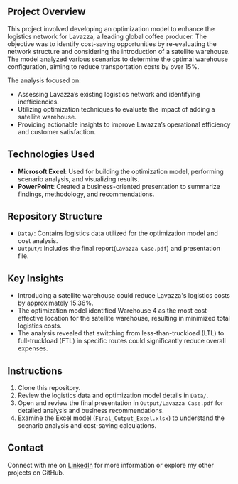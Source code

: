 ## Project Overview
This project involved developing an optimization model to enhance the logistics network for Lavazza, a leading global coffee producer. The objective was to identify cost-saving opportunities by re-evaluating the network structure and considering the introduction of a satellite warehouse. The model analyzed various scenarios to determine the optimal warehouse configuration, aiming to reduce transportation costs by over 15%.

The analysis focused on:
- Assessing Lavazza’s existing logistics network and identifying inefficiencies.
- Utilizing optimization techniques to evaluate the impact of adding a satellite warehouse.
- Providing actionable insights to improve Lavazza’s operational efficiency and customer satisfaction.

## Technologies Used
- **Microsoft Excel**: Used for building the optimization model, performing scenario analysis, and visualizing results.
- **PowerPoint**: Created a business-oriented presentation to summarize findings, methodology, and recommendations.

## Repository Structure
- `Data/`: Contains logistics data utilized for the optimization model and cost analysis.
- `Output/`: Includes the final report(`Lavazza Case.pdf`) and presentation file.

## Key Insights
- Introducing a satellite warehouse could reduce Lavazza's logistics costs by approximately 15.36%.
- The optimization model identified Warehouse 4 as the most cost-effective location for the satellite warehouse, resulting in minimized total logistics costs.
- The analysis revealed that switching from less-than-truckload (LTL) to full-truckload (FTL) in specific routes could significantly reduce overall expenses.

## Instructions
1. Clone this repository.
2. Review the logistics data and optimization model details in `Data/`.
3. Open and review the final presentation in `Output/Lavazza Case.pdf` for detailed analysis and business recommendations.
4. Examine the Excel model (`Final_Output_Excel.xlsx`) to understand the scenario analysis and cost-saving calculations.

## Contact
Connect with me on [LinkedIn](https://www.linkedin.com/in/stefano-compagnone98/) for more information or explore my other projects on GitHub.
